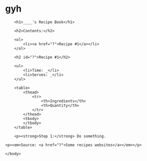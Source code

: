 # gyh 
<!DOCTYPE html>
<html>
    <head>
        <title>Project: Recipe book</title>
        <meta charset="utf-8">
        <style>
        </style>
    </head>
    <body>
       
        <h1>____'s Recipe Book</h1>
        
        <h2>Contents:</h2>
        
        <ol>
            <li><a href="?">Recipe #1</a></li>
        </ol>
        
        <h2 id="?">Recipe #1</h2>
        
        <ul>
            <li>Time: _</li>
            <li>Serves: _</li>
        </ul>
        
        <table>
            <thead>
                <tr>
                    <th>Ingredients</th>
                    <th>Quantity</th>
                </tr>
            </thead>
            <tbody>
            </tbody>
        </table>
        
        <p><strong>Step 1:</strong> Do something.
</p>
        
    <p><em>Source: <a href="?">Some recipes websites</a></em></p>
    
    </body>
</html>
